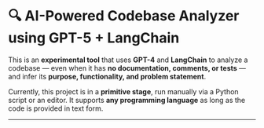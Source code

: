 # 🔍 AI-Powered Codebase Analyzer using GPT-5 + LangChain 

This is an **experimental tool** that uses **GPT-4** and **LangChain** to analyze a codebase — even when it has **no documentation, comments, or tests** — and infer its **purpose, functionality, and problem statement**.

Currently, this project is in a **primitive stage**, run manually via a Python script or an editor. It supports **any programming language** as long as the code is provided in text form.

---

